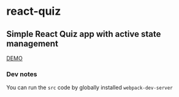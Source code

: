 # react-quiz
## Simple React Quiz app with active state management

[DEMO](https://loenko.github.io/react-quiz)

### Dev notes
You can run the `src` code by globally installed `webpack-dev-server`
